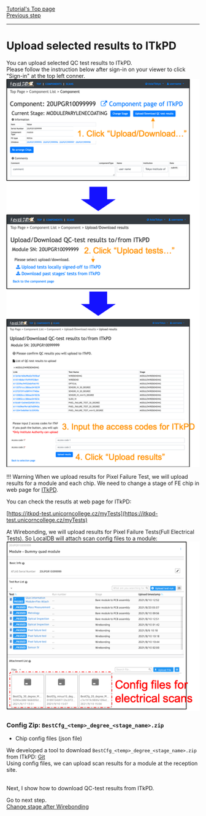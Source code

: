 [Tutorial's Top page](flow.md)<br>
[Previous step](signoffwire.md)<br>
<hr>

# Upload selected results to ITkPD

You can upload selected QC test results to ITkPD.<br>
Please follow the instruction below after sign-in on your viewer to click "Sign-in" at the top left conner.<br>
![Upload_Results_To_ITkPD](../images/qc-flow/upload_results_itkpd.png)<br>

!!! Warning
    When we upload results for Pixel Failure Test, we will upload results for a module and each chip.
    We need to change a stage of FE chip in web page for [ITkPD](https://uuappg01-eu-w-1.plus4u.net/ucl-itkpd-maing01/dcb3f6d1f130482581ba1e7bbe34413c/myTests).

You can check the resutls at web page for ITkPD:

[https://itkpd-test.unicorncollege.cz/myTests](https://itkpd-test.unicorncollege.cz/myTests)


At Wirebonding, we will upload results for Pixel Failure Tests(Full Electrical Tests). So LocalDB will attach scan config files to a module:
![scan_config](../images/qc-flow/scan_configs.png)
### Config Zip: `BestCfg_<temp>_degree_<stage_name>.zip`
- Chip config files (json file)

We developed a tool to download `BestCfg_<temp>_degree_<stage_name>.zip` from ITkPD: [Git](https://gitlab.cern.ch/hirose/ModuleConfigDownloader)<br>
Using config files, we can upload scan results for a module at the reception site.


<br>
Next, I show how to download QC-test results from ITkPD.

Go to next step.<br>
[Change stage after Wirebonding](change_stage.md)<br>
